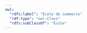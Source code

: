 ```yaml
---
owl:
  "rdfs:label": "École de commerce"
  "rdf:type": "owl:Class"
  "rdfs:subClassOf": "École"
---
```


<OntologyTable frontMatter={frontMatter}/>
